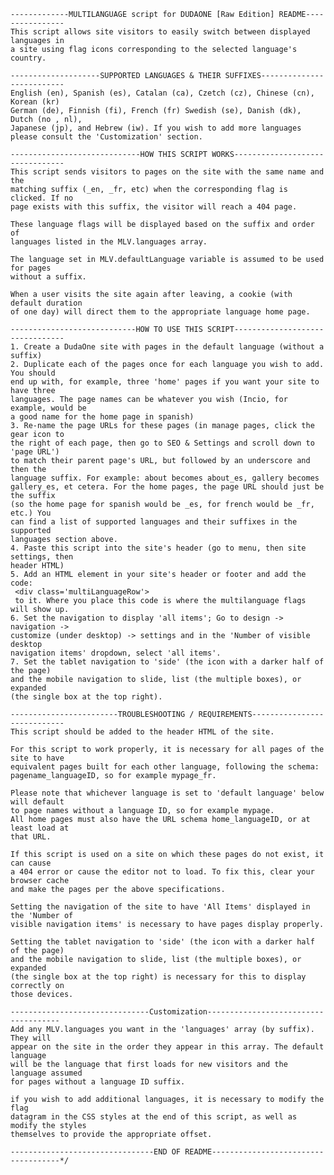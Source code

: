     -------------MULTILANGUAGE script for DUDAONE [Raw Edition] README----------------
    This script allows site visitors to easily switch between displayed languages in 
    a site using flag icons corresponding to the selected language's country.

    --------------------SUPPORTED LANGUAGES & THEIR SUFFIXES--------------------------
    English (en), Spanish (es), Catalan (ca), Czetch (cz), Chinese (cn), Korean (kr)
    German (de), Finnish (fi), French (fr) Swedish (se), Danish (dk), Dutch (no , nl), 
    Japanese (jp), and Hebrew (iw). If you wish to add more languages
    please consult the 'Customization' section.

    -----------------------------HOW THIS SCRIPT WORKS--------------------------------
    This script sends visitors to pages on the site with the same name and the 
    matching suffix (_en, _fr, etc) when the corresponding flag is clicked. If no 
    page exists with this suffix, the visitor will reach a 404 page. 

    These language flags will be displayed based on the suffix and order of 
    languages listed in the MLV.languages array.

    The language set in MLV.defaultLanguage variable is assumed to be used for pages 
    without a suffix.

    When a user visits the site again after leaving, a cookie (with default duration
    of one day) will direct them to the appropriate language home page.

    ----------------------------HOW TO USE THIS SCRIPT--------------------------------
    1. Create a DudaOne site with pages in the default language (without a suffix)
    2. Duplicate each of the pages once for each language you wish to add. You should
    end up with, for example, three 'home' pages if you want your site to have three
    languages. The page names can be whatever you wish (Incio, for example, would be
    a good name for the home page in spanish)
    3. Re-name the page URLs for these pages (in manage pages, click the gear icon to
    the right of each page, then go to SEO & Settings and scroll down to 'page URL') 
    to match their parent page's URL, but followed by an underscore and then the
    language suffix. For example: about becomes about_es, gallery becomes 
    gallery_es, et cetera. For the home pages, the page URL should just be the suffix
    (so the home page for spanish would be _es, for french would be _fr, etc.) You 
    can find a list of supported languages and their suffixes in the supported
    languages section above.
    4. Paste this script into the site's header (go to menu, then site settings, then
    header HTML)
    5. Add an HTML element in your site's header or footer and add the code:
     <div class='multiLanguageRow'> 
     to it. Where you place this code is where the multilanguage flags will show up.
    6. Set the navigation to display 'all items'; Go to design -> navigation -> 
    customize (under desktop) -> settings and in the 'Number of visible desktop 
    navigation items' dropdown, select 'all items'.
    7. Set the tablet navigation to 'side' (the icon with a darker half of the page)
    and the mobile navigation to slide, list (the multiple boxes), or expanded 
    (the single box at the top right).
    
    ------------------------TROUBLESHOOTING / REQUIREMENTS----------------------------
    This script should be added to the header HTML of the site.
    
    For this script to work properly, it is necessary for all pages of the site to have
    equivalent pages built for each other language, following the schema: 
    pagename_languageID, so for example mypage_fr.
    
    Please note that whichever language is set to 'default language' below will default
    to page names without a language ID, so for example mypage.
    All home pages must also have the URL schema home_languageID, or at least load at 
    that URL.

    If this script is used on a site on which these pages do not exist, it can cause
    a 404 error or cause the editor not to load. To fix this, clear your browser cache
    and make the pages per the above specifications.

    Setting the navigation of the site to have 'All Items' displayed in the 'Number of 
    visible navigation items' is necessary to have pages display properly.

    Setting the tablet navigation to 'side' (the icon with a darker half of the page)
    and the mobile navigation to slide, list (the multiple boxes), or expanded 
    (the single box at the top right) is necessary for this to display correctly on
    those devices.

    -------------------------------Customization-------------------------------------
    Add any MLV.languages you want in the 'languages' array (by suffix). They will 
    appear on the site in the order they appear in this array. The default language 
    will be the language that first loads for new visitors and the language assumed 
    for pages without a language ID suffix.
    
    if you wish to add additional languages, it is necessary to modify the flag 
    datagram in the CSS styles at the end of this script, as well as modify the styles
    themselves to provide the appropriate offset. 

    --------------------------------END OF README------------------------------------*/
